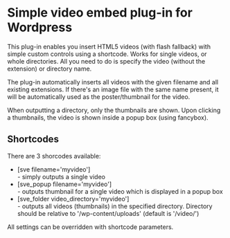 <h1>Simple video embed plug-in for Wordpress</h1>

<p>
This plug-in enables you insert HTML5 videos (with flash fallback) with simple custom controls using a shortcode. Works for single videos, or whole directories. All you need to do is specify the video (without the extension) or directory name.
</p>

<p>
The plug-in automatically inserts all videos with the given filename and all existing extensions. If there's an image file with the same name present, it will be automatically used as the poster/thumbnail for the video.
</p>

<p>
When outputting a directory, only the thumbnails are shown. Upon clicking a thumbnails, the video is shown inside a popup box (using fancybox).
</p>

<h2>Shortcodes</h2>

<p>
There are 3 shorcodes available:

<ul>
	<li>[sve filename='myvideo']</li> - simply outputs a single video
	<li>[sve_popup filename='myvideo']</li> - outputs thumbnail for a single video which is displayed in a popup box
	<li>[sve_folder video_directory='myvideo']</li> - outputs all videos (thumbnails) in the specified directory. Directory should be relative to '/wp-content/uploads' (default is '/video/')
</ul>

</p>

<p>
All settings can be overridden with shortcode parameters.
</p>

